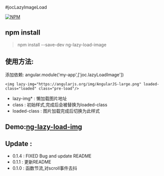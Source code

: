 #jocLazyImageLoad

[![NPM](https://nodei.co/npm/ng-lazy-load-image.png?stars=true)](https://nodei.co/npm/ng-lazy-load-image/)

## npm install

> npm install --save-dev ng-lazy-load-image

## 使用方法:

添加依赖: angular.module('my-app',['joc.lazyLoadImage'])

```
<img lazy-img="https://angularjs.org/img/AngularJS-large.png" loaded-class="loaded" class="pre-load"/>
```

 - lazy-img* : 懒加载图片地址
 - class : 初始样式,完成后会被替换为loaded-class
 - loaded-class : 图片加载完成后切换为此样式


## Demo:[ng-lazy-load-img](http://blog.pikach.com/ng-lazy-load-img/)

## Update :
 - 0.1.4 : FIXED Bug and update README
 - 0.1.1 : 更新README
 - 0.1.0 : 函数节流,对scroll事件去抖